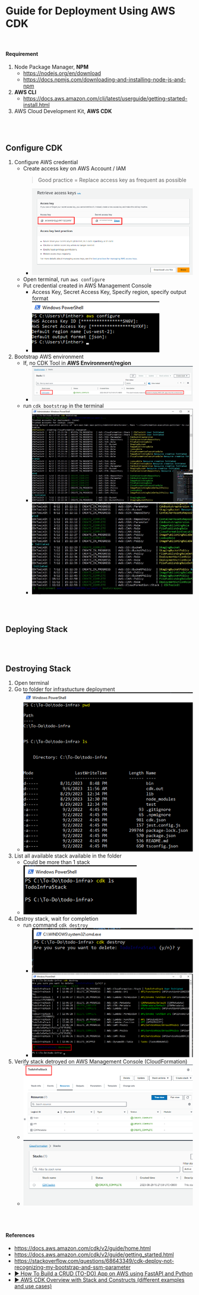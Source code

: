 # Guide for Deployment Using AWS CDK
</br>

#### Requirement
1. Node Package Manager, **NPM**
    - https://nodejs.org/en/download
    - https://docs.npmjs.com/downloading-and-installing-node-js-and-npm
2. **AWS CLI**
    - https://docs.aws.amazon.com/cli/latest/userguide/getting-started-install.html
3. AWS Cloud Development Kit, **AWS CDK**

<br>
<br>

## Configure CDK
1. Configure AWS credential
    * Create access key on AWS Account / IAM
        > Good practice = Replace access key as frequent as possible
        - ![Access key](Configure-CDK/1.Access_Key.png)
    * Open terminal, run `aws configure`
    * Put credential created in AWS Management Console
        - Access Key, Secret Access Key, Specify region, specify output format
        - ![AWS Configure](Configure-CDK/2.AWS_Configure.png)
2. Bootstrap AWS environment
    * If, no CDK Tool in **AWS Environment/region**
       - ![CDK Toolkit in Environment](Configure-CDK/3.Bootstrap.png)
    * run `cdk bootstrap` in the terminal
       - ![Bootstrapping environment](Configure-CDK/4.Bootstrap_Environment(1).jfif)
       - ![Bootstrapping environment](Configure-CDK/5.Bootstrap_Environment(2).jfif)

<br>
<br>

## Deploying Stack



<br>
<br>

## Destroying Stack
1. Open terminal
2. Go to folder for infrastucture deployment
    * ![Navigate to Infrastructure Folder](Destroy-Stack/1.Stack_Folder.png)
3. List all available stack available in the folder
    * Could be more than 1 stack
    * ![List Stack(s)](Destroy-Stack/2.List_Stack.png)
4. Destroy stack, wait for completion
    * run command `cdk destroy`
        - ![Destroy stack](Destroy-Stack/3.Destroy_CDK.png)
        - ![Destroy stack 2](Destroy-Stack/4.Destroyed_Stack(s).png)
5. Verify stack detroyed on AWS Management Console (CloudFormation)
    * ![Verify destroy](Destroy-Stack/5.Verify.png)
    * ![Verify destroy](Destroy-Stack/6.Verify(2).png)


<br>
<br>

#### References
- https://docs.aws.amazon.com/cdk/v2/guide/home.html
- https://docs.aws.amazon.com/cdk/v2/guide/getting_started.html
- https://stackoverflow.com/questions/68643349/cdk-deploy-not-recognizing-my-bootstrap-and-ssm-parameter
- [▶ How To Build a CRUD (TO-DO) App on AWS using FastAPI and Python](https://www.youtube.com/watch?v=iLt00bqp6is)
- [▶ AWS CDK Overview with Stack and Constructs (different examples and use cases)](https://www.youtube.com/watch?v=h_gRGRbOjJ8)
